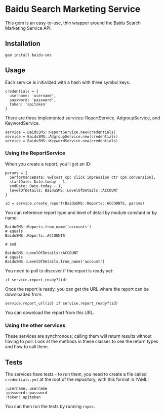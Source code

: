 # Baidu Search Marketing Service

This gem is an easy-to-use, thin wrapper around the Baidu Search Marketing Service API.

## Installation

    gem install baidu-sms

## Usage

Each service is initialized with a hash with three symbol keys:

    credentials = {
      username: 'username',
      password: 'password',
      token: 'apitoken'
    }

There are three implemented services: ReportService, AdgroupService, and KeywordService.

    service = BaiduSMS::ReportService.new(credentials)
    service = BaiduSMS::AdgroupService.new(credentials)
    service = BaiduSMS::KeywordService.new(credentials)
    

### Using the ReportService

When you create a report, you'll get an ID:

    params = {
      performanceData: %w[cost cpc click impression ctr cpm conversion],
      startDate: Date.today - 1,
      endDate: Date.today - 1,
      levelOfDetails: BaiduSMS::LevelOfDetails::ACCOUNT
    }
    
    id = service.create_report(BaiduSMS::Reports::ACCOUNTS, params)

You can reference report type and level of detail by module constant or by name:

    BaiduSMS::Reports.from_name('accounts')
    # equals 
    BaiduSMS::Reports::ACCOUNTS
    
    # and
    
    BaiduSMS::LevelOfDetails::ACCOUNT
    # equals
    BaiduSMS::LevelOfDetails.from_name('account')

You need to poll to discover if the report is ready yet:

    if service.report_ready?(id)

Once the report is ready, you can get the URL where the report can be downloaded from:

    service.report_url(id) if service.report_ready?(id)

You can download the report from this URL.

### Using the other services

These services are synchronous; calling them will return results without having to poll.
Look at the methods in these classes to see the return types and how to call them.

## Tests

The services have tests - to run them, you need to create a file called `credentials.yml` at the root
of the repository, with this format in YAML:

    :username: username
    :password: password
    :token: apitoken

You can then run the tests by running `rspec`.